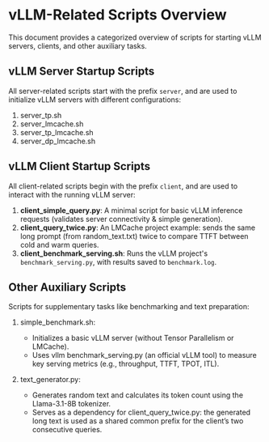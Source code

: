 # vLLM-Related Scripts Overview

This document provides a categorized overview of scripts for starting vLLM servers, clients, and other auxiliary tasks.

## vLLM Server Startup Scripts

All server-related scripts start with the prefix `server`, and are used to initialize vLLM servers with different configurations:

1. server_tp.sh
2. server_lmcache.sh
3. server_tp_lmcache.sh
4. server_dp_lmcache.sh

## vLLM Client Startup Scripts
All client-related scripts begin with the prefix `client`, and are used to interact with the running vLLM server:
1. **client_simple_query.py**: A minimal script for basic vLLM inference requests (validates server connectivity & simple generation).
2. **client_query_twice.py**: An LMCache project example: sends the same long prompt (from random_text.txt) twice to compare TTFT between cold and warm queries.
3. **client_benchmark_serving.sh**: Runs the vLLM project's `benchmark_serving.py`, with results saved to `benchmark.log`.

## Other Auxiliary Scripts
Scripts for supplementary tasks like benchmarking and text preparation:

1. simple_benchmark.sh: 
    * Initializes a basic vLLM server (without Tensor Parallelism or LMCache).
    * Uses vllm benchmark_serving.py (an official vLLM tool) to measure key serving metrics (e.g., throughput, TTFT, TPOT, ITL).

2. text_generator.py: 
    * Generates random text and calculates its token count using the Llama-3.1-8B tokenizer.
    * Serves as a dependency for client_query_twice.py: the generated long text is used as a shared common prefix for the client’s two consecutive queries.
